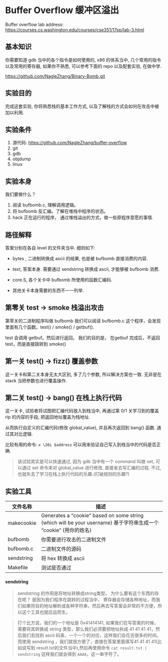 # Buffer Overflow 缓冲区溢出

Buffer overflow lab address: https://courses.cs.washington.edu/courses/cse351/17sp/lab-3.html

 

## 基本知识

你需要知道 gdb 当中的各个指令是如何使用的, x86 的体系当中, 几个常用的指令以及常用的寄存器, 如果你不熟悉, 可以参考下面的 repo 以及配套实验, 在做中学.  

https://github.com/NagleZhang/Binary-Bomb.git



## 实验目的

完成这套实验, 你将熟悉栈的基本工作方式, 以及了解栈的方式会如何在攻击中被加以利用. 

## 实验条件

1. 源代码: https://github.com/NagleZhang/buffer-overflow 
2. git 
3. gdb
4. objdump
5. linux

## 实验本身

我们要做什么？

1. 阅读 bufbomb.c, 理解调用逻辑。
2. 将 bufbomb 反汇编。了解在堆栈中程序的状态。
3. hack 正在运行的程序， 通过堆栈溢出的方式，做一些原程序意愿的事情.



## 路径解释

答案分别在各自 level 的文件夹当中. 细则如下:

- bytes , 二进制转换成 ascii 的结果, 也是被 bufbomb 直接消费的内容.

- text, 答案本身. 需要通过 sendstring 转换成 ascii, 才能够被 bufbomb 消费.

- core.S, 各个关卡中 bufbomb 所使用的函数汇编码. 

- 其他关卡本身需要的东西不一一列举. 



## 第零关 test $\rightarrow$ smoke 栈溢出攻击

第零关的二进制程序叫做 bufbomb 
我们可以阅读 bufbomb.c 这个程序，会发现里面有几个函数。test() / smoke() / getbuf().

test 会调用 getbuf。然后进行返回。 
我们的目的是， 在getbuf 完成后，不返回test，而是直接跳转到 smoke()



## 第一关 test() $\rightarrow$ fizz() 覆盖参数

这一关卡和第二关本身无太大区别, 多了几个参数, 所以解决方案也一致. 无非是在 stack 当把参数也进行覆盖操作. 



## 第二关 test() $\rightarrow$ bang() 在栈上执行代码

这一关卡, 试验者将试图把汇编代码放入到栈当中, 再通过第 0/1 关学习到的覆盖 rip 的内容的手段, 把返回地址覆盖为栈地址. 

从而执行自定义的汇编代码(修改 global_value), 并且再次返回到 bang() 函数. 通过其对比逻辑. 

比较有用的命令: `x \20i $address` 可以用来验证自己写入到栈当中的代码是否正确. 



> 该试验其实是可以快速通过, 因为 gdb 当中有一个 command 叫做 set, 可以通过 set 命令来对 global_value 进行修改, 直接省去写汇编的过程. 不过, 也就失去了学习在栈上执行代码的乐趣.(打破规则的乐趣?)



## 实验工具

| 文件名称       | 描述                                                                                                 |
| ---------- | -------------------------------------------------------------------------------------------------- |
| makecookie | Generates a "cookie" based on some string (which will be your username) 基于字符串生成一个 “cookie” (用你的姓名) |
| bufbomb    | 你需要进行攻击的二进制文件                                                                                      |
| bufbomb.c  | 二进制文件的源码                                                                                           |
| sendstring | 将 hex 转换成 ascii                                                                                    |
| Makefile   | 测试是否通过                                                                                             |

#### sendstring

>  sendstring 的作用是将地址转换成string类型。
> 为什么要有这个东西的存在呢？ 是因为我们程序在跳转的过程当中， 寄存器会存储各种地址，而我们如果将目的地址解析成各种字符串，然后再去写答案会非常的不方便，所以这个工具也就应运而生。

> 打个比方说，我们的一个地址是 0x41414141, 如果我们在写答案的时候，需要将其转换成 string 类型，那么我们必须要把地址拆成 41 41 41 41，然后我们去找到 ascii 码表，一个一个的对应，这样我们会花去很多的时间。
> 而使用 sendstring ，我们就很方便了，直接在答案里面填写41 41 41 41(比如说写到 result.txt的文件当中),然后再使用命令 `cat result.txt | sendstring` 这样我们就会得到 `AAAA`，这一串字符了。
